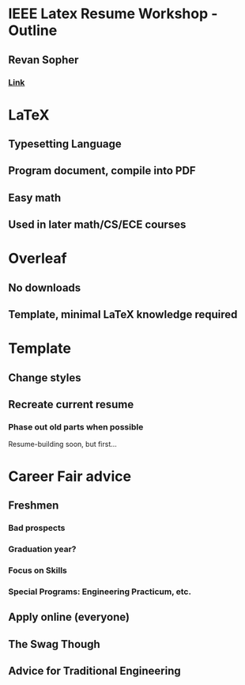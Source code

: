 # IEEE Latex Resume Workshop - Outline
## Revan Sopher

### [Link](https://www.overleaf.com/latex/templates/vbrtdnffktzz/clone)


# LaTeX
## Typesetting Language
## Program document, compile into PDF
## Easy math
## Used in later math/CS/ECE courses

# Overleaf
## No downloads
## Template, minimal LaTeX knowledge required

# Template
## Change styles
## Recreate current resume
### Phase out old parts when possible

Resume-building soon, but first...

# Career Fair advice
## Freshmen
### Bad prospects
### Graduation year?
### Focus on Skills
### Special Programs: Engineering Practicum, etc.

## Apply online (everyone)

## The Swag Though

## Advice for Traditional Engineering
